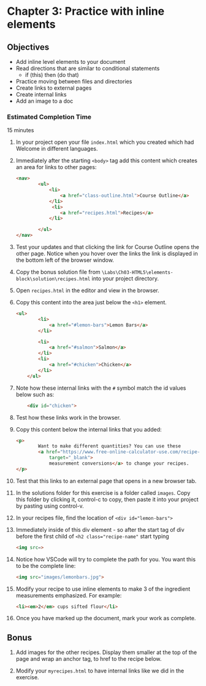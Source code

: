 # Chapter 3: Practice with inline elements

## Objectives
* Add inline level elements to your document
* Read directions that are similar to conditional statements
    * if (this) then (do that) 
* Practice moving between files and directories
* Create links to external pages
* Create internal links
* Add an image to a doc

### Estimated Completion Time 
15 minutes

1. In your project open your file `index.html` which you created which had Welcome in different languages.

1. Immediately after the starting `<body>` tag add this content which creates an area for links to other pages:
    ```html
    <nav>
            <ul>
                <li>
                    <a href="class-outline.html">Course Outline</a>
                </li>
                 <li>
                    <a href="recipes.html">Recipes</a>
                </li>

            </ul>
    </nav>
    ```

1. Test your updates and that clicking the link for Course Outline opens the other page. Notice when you hover over the links the link is displayed in the bottom left of the browser window.
 
1. Copy the bonus solution file from 
 `\Labs\Ch03-HTML5\elements-block\solution\recipes.html` into your 
 project directory.

1. Open `recipes.html` in the editor and view in the browser.
 
1. Copy this content into the area just below the `<h1>` element.
    ```html
    <ul>
            <li>
                <a href="#lemon-bars">Lemon Bars</a>
            </li>

            <li>
                <a href="#salmon">Salmon</a>
            </li>
            <li>
                <a href="#chicken">Chicken</a>
            </li>
        </ul>
    ```
 
1. Note how these internal links with the `#` symbol match the id values below such as: 
    ```html
        <div id="chicken">
    ```

1. Test how these links work in the browser.   

1. Copy this content below the internal links that you added:
    ```html
    <p>
            Want to make different quantities? You can use these
            <a href="https://www.free-online-calculator-use.com/recipe-conversion-calculator.html"
                target="_blank">
                measurement conversions</a> to change your recipes.
    </p>
    ```

1. Test that this links to an external page that opens in a new browser tab.

1. In the solutions folder for this exercise is a folder called `images`. Copy this folder by clicking it, control-c to copy, then paste it into your project by pasting using control-v.

1. In your recipes file, find the location of `<div id="lemon-bars">`

1. Immediately inside of this div element - so after the start tag of div before the first child of  `<h2 class="recipe-name"` start typing 
    ```html
    <img src=>
    ```


1. Notice how VSCode will try to complete the path for you. You want this to be the complete line:
    ```html
    <img src="images/lemonbars.jpg">
    ```        

1. Modify your recipe to use inline elements to make 3 of the  ingredient measurements emphasized. For example:
    ```html
    <li><em>2</em> cups sifted flour</li>
    ```

1. Once you have marked up the document, mark your work as complete.  

## Bonus

1. Add images for the other recipes. Display them smaller at the top of the page and wrap an anchor tag, to href to the recipe below. 

1. Modify your `myrecipes.html` to have internal links like we did in the exercise.
